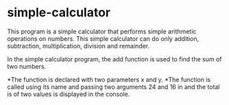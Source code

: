 # simple-calculator

This program is a simple calculator that performs simple arithmetic operations on numbers. 
This simple calculator can do only addition, subtraction, multiplication, division and remainder.

In the simple calculator program, the add function is used to find the sum of two numbers.

*The function is declared with two parameters x and y.
*The function is called using its name and passing two arguments 24 and 16 in and the total is of two values is displayed in the console.